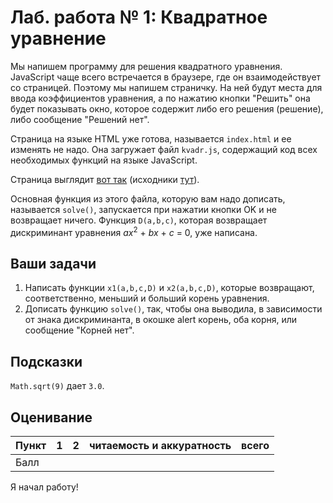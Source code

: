 
# Лаб. работа № 1: Квадратное уравнение

Мы напишем программу для решения квадратного уравнения. JavaScript чаще всего встречается в браузере, где он взаимодействует со страницей. Поэтому мы напишем страничку. На ней будут места
для ввода коэффициентов уравнения, а по нажатию кнопки "Решить" она будет показывать окно, которое содержит либо его решения (решение), либо сообщение "Решений нет".

Страница на языке HTML уже готова, называется `index.html`  и ее изменять не надо. Она загружает файл `kvadr.js`,
содержащий код всех необходимых функций на языке JavaScript. 

Страница выглядит [вот так](https://progivt18.github.io/01kvadr/index.html) (исходники [тут](index.html)).

Основная функция из этого файла, которую вам надо дописать, называется `solve()`, запускается при нажатии кнопки OK и не возвращает ничего. Функция `D(a,b,c)`, которая возвращает дискриминант уравнения *ax*<sup>2</sup> + *bx* + *c* = 0, уже написана.

## Ваши задачи
1. Написать функции `x1(a,b,c,D)` и `x2(a,b,c,D)`, которые возвращают, соответственно, меньший и больший корень уравнения.
2. Дописать функцию `solve()`, так, чтобы она выводила, в зависимости от знака дискриминанта, в окошке alert корень, оба корня, или сообщение "Корней нет".

## Подсказки
`Math.sqrt(9)` дает `3.0`.

## Оценивание
|Пункт | 1 | 2 | читаемость и аккуратность | всего |
|------|---|---|---------------------------|-------|
|Балл  |   |   |                           |       |
Я начал работу!

